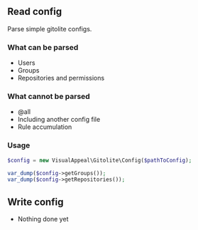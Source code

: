 ## Read config

Parse simple gitolite configs.

### What can be parsed

* Users
* Groups
* Repositories and permissions

### What cannot be parsed

* @all
* Including another config file
* Rule accumulation

### Usage

```php
$config = new VisualAppeal\Gitolite\Config($pathToConfig);

var_dump($config->getGroups());
var_dump($config->getRepositories());
```

## Write config

* Nothing done yet
